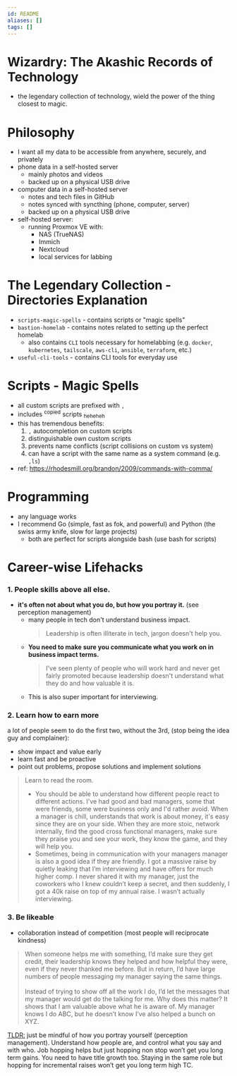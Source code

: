 ```yaml
---
id: README
aliases: []
tags: []
---
```


<!--
title: Wizardry - The Legendary Collection of Technology
date: 2024-01-23-2357 (January 23, 2024 11:57 PM)
tags:
- Technology
- The Start
- Legendary Wizardry
- Wizardry
description: The legendary collection of technology, wield the power of the thing closest to magic.
-->

# Wizardry: The Akashic Records of Technology
- the legendary collection of technology, wield the power of the thing closest to magic.

# Philosophy
- I want all my data to be accessible from anywhere, securely, and privately
- phone data in a self-hosted server
  - mainly photos and videos
  - backed up on a physical USB drive
- computer data in a self-hosted server
  - notes and tech files in GitHub
  - notes synced with syncthing (phone, computer, server)
  - backed up on a physical USB drive
- self-hosted server:
  - running Proxmox VE with:
    - NAS (TrueNAS)
    - Immich
    - Nextcloud
    - local services for labbing

# The Legendary Collection - Directories Explanation
- `scripts-magic-spells` - contains scripts or "magic spells"
- `bastion-homelab` - contains notes related to setting up the perfect homelab 
  - also contains `CLI` tools necessary for homelabbing (e.g. `docker`, `kubernetes`, `tailscale`, `aws-cli`, `ansible`, `terraform`, etc.)
- `useful-cli-tools` - contains CLI tools for everyday use

# Scripts - Magic Spells
- all custom scripts are prefixed with `,`
 - includes <sup>copied</sup> scripts <sub>heheheh</sub>
- this has tremendous benefits:
  1. `,` autocompletion on custom scripts
  2. distinguishable own custom scripts
  3. prevents name conflicts (script collisions on custom vs system)
  4. can have a script with the same name as a system command (e.g. `,ls`)
- ref: https://rhodesmill.org/brandon/2009/commands-with-comma/

# Programming
- any language works
- I recommend Go (simple, fast as fok, and powerful) and Python (the swiss army knife, slow for large projects)
  - both are perfect for scripts alongside bash (use bash for scripts)

# Career-wise Lifehacks
### 1. People skills above all else.
- **it's often not about what you do, but how you portray it.** (see perception management)
  - many people in tech don't understand business impact.
    > Leadership is often illiterate in tech, jargon doesn't help you. 
  - **You need to make sure you communicate what you work on in business impact terms.** 
    > I've seen plenty of people who will work hard and never get fairly promoted because leadership doesn't understand what they do and how valuable it is.
  - This is also super important for interviewing.
### 2. Learn how to earn more 
a lot of people seem to do the first two, without the 3rd, (stop being the idea guy and complainer): 
  - show impact and value early
  - learn fast and be proactive
  - point out problems, propose solutions and implement solutions
  > Learn to read the room. 
  > - You should be able to understand how different people react to different actions. I've had good and bad managers, some that were friends, some were business only and I'd rather avoid. When a manager is chill, understands that work is about money, it's easy since they are on your side. When they are more stoic, network internally, find the good cross functional managers, make sure they praise you and see your work, they know the game, and they will help you. 
  > - Sometimes, being in communication with your managers manager is also a good idea if they are friendly. I got a massive raise by quietly leaking that I’m interviewing and have offers for much higher comp. I never shared it with my manager, just the coworkers who I knew couldn’t keep a secret, and then suddenly, I got a 40k raise on top of my annual raise. I wasn’t actually interviewing.
### 3. Be likeable
  - collaboration instead of competition (most people will reciprocate kindness)
  > When someone helps me with something, I’d make sure they get credit, their leadership knows they helped and how helpful they were, even if they never thanked me before. But in return, I’d have large numbers of people messaging my manager saying the same things. 
  > <br><br> Instead of trying to show off all the work I do, I’d let the messages that my manager would get do the talking for me. Why does this matter? It shows that I am valuable above what he is aware of. My manager knows I do ABC, but he doesn’t know I’ve also helped a bunch on XYZ.

[TLDR:](https://www.reddit.com/r/ITCareerQuestions/comments/1az1nvt/good_or_bad_career_advice_that_worked_from_a_30/?utm_source=share&utm_medium=web3x&utm_name=web3xcss&utm_term=1&utm_content=share_button) just be mindful of how you portray yourself (perception management). Understand how people are, and control what you say and with who. Job hopping helps but just hopping non stop won’t get you long term gains. You need to have title growth too. Staying in the same role but hopping for incremental raises won’t get you long term high TC. 


<!-- Happy Birthday To Me!!!!!!!, 20th, January 23, 2024 11:59 PM -->

<!-- ejsadiarin -->
